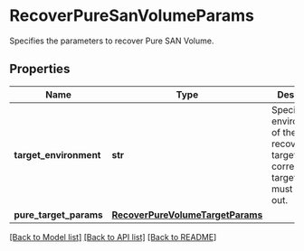 # RecoverPureSanVolumeParams

Specifies the parameters to recover Pure SAN Volume.

## Properties
Name | Type | Description | Notes
------------ | ------------- | ------------- | -------------
**target_environment** | **str** | Specifies the environment of the recovery target. The corresponding target params must be filled out. | 
**pure_target_params** | [**RecoverPureVolumeTargetParams**](RecoverPureVolumeTargetParams.md) |  | [optional] 

[[Back to Model list]](../README.md#documentation-for-models) [[Back to API list]](../README.md#documentation-for-api-endpoints) [[Back to README]](../README.md)


